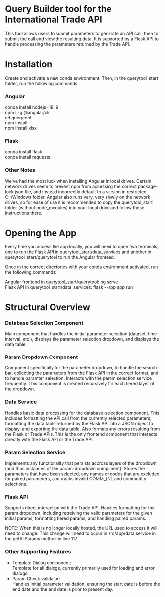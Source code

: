# Query Builder tool for the International Trade API

This tool allows users to submit parameters to generate an API call, then to submit the call and view the resulting data. It is supported by a Flask API to handle processing the parameters returned by the Trade API.

# Installation

Create and activate a new conda environment. Then, in the querytool_start folder, run the following commands:

### Angular

conda install nodejs=18.19  
npm i -g @angular/cli  
cd querytool  
npm install  
npm install xlsx

### Flask

conda install flask  
conda install requests

### Other Notes

We've had the most luck when installing Angular in local drives. Certain network drives seem to prevent npm from accessing the correct package-lock.json file, and instead incorrectly default to a version in restricted C::/Windows folder. Angular also runs very, very slowly on the network drives, so for ease of use it is recommended to copy the querytool_start folder (without node_modules) into your local drive and follow these instructions there.

# Opening the App

Every time you access the app locally, you will need to open two terminals, one to run the Flask API in querytool_start/data_services and another in querytool_start/querytool to run the Angular frontend.

Once in the correct directories with your conda environment activated, run the following commands:

Angular frontend in querytool_start/querytool: ng serve  
Flask API in querytool_start/data_services: flask --app app run

# Structural Overview

### Database Selection Component

Main component that handles the initial parameter selection (dataset, time interval, etc.), displays the parameter selection dropdown, and displays the data table.

### Param Dropdown Component

Component specifically for the parameter dropdown, to handle the search bar, collecting the parameters from the Flask API in the correct format, and to handle paramter selection. Interacts with the param selection service frequently. This component is created recursively for each tiered layer of the dropdown.

### Data Service

Handles basic data processing for the database-selection component. This includes formatting the API call from the currently selected parameters, formatting the data table returned by the Flask API into a JSON object to display, and exporting the data table. Also formats any errors resulting from the Flask or Trade APIs. This is the only frontend component that interacts directly with the Flask API or the Trade API.

### Param Selection Service

Implements any functionality that persists accross layers of the dropdown (and thus instances of the param-dropdown component). Stores the parameters that have been selected, any names or codes that are excluded for paired parameters, and tracks invalid COMM_LVL and commodity selections.

### Flask API

Supports direct interaction with the Trade API. Handles formatting for the param dropdown, including retreiving the valid parameters for the given initial params, formatting tiered params, and handling paired params.

NOTE: When this is no longer locally hosted, the URL used to access it will need to change. This change will need to occur in src/app/data.service in the getAllParams method in line 117.

### Other Supporting Features

- Template Dialog component:  
  Template for all dialogs, currently primarily used for loading and error dialogs.
- Param Check validator:  
  Handles initial parameter validation, ensuring the start date is before the end date and the end date is prior to present day.
